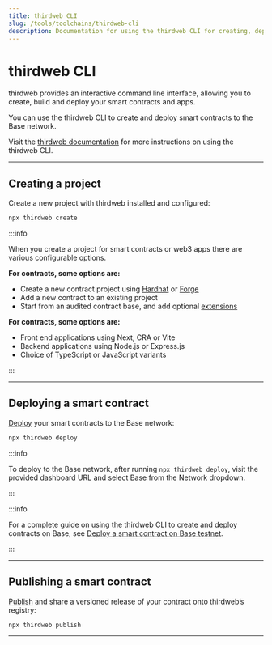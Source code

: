 ```yaml
---
title: thirdweb CLI
slug: /tools/toolchains/thirdweb-cli
description: Documentation for using the thirdweb CLI for creating, deploying, and publishing smart contracts and web3 applications on the Base network, including detailed instructions and options for project creation and deployment.
---
```


# thirdweb CLI

thirdweb provides an interactive command line interface, allowing you to create, build and deploy your smart contracts and apps.

You can use the thirdweb CLI to create and deploy smart contracts to the Base network.

Visit the [thirdweb documentation](https://portal.thirdweb.com/cli) for more instructions on using the thirdweb CLI.

---

## Creating a project

Create a new project with thirdweb installed and configured:

```bash
npx thirdweb create
```

:::info

When you create a project for smart contracts or web3 apps there are various configurable options.

**For contracts, some options are:**

- Create a new contract project using [Hardhat](https://hardhat.org/) or [Forge](https://book.getfoundry.sh/)
- Add a new contract to an existing project
- Start from an audited contract base, and add optional [extensions](https://portal.thirdweb.com/contractkit/extensions)

**For contracts, some options are:**

- Front end applications using Next, CRA or Vite
- Backend applications using Node.js or Express.js
- Choice of TypeScript or JavaScript variants

:::

---

## Deploying a smart contract

[Deploy](https://portal.thirdweb.com/deploy) your smart contracts to the Base network:

```bash
npx thirdweb deploy
```

:::info

To deploy to the Base network, after running `npx thirdweb deploy`, visit the provided dashboard URL and select Base from the Network dropdown.

:::

:::info

For a complete guide on using the thirdweb CLI to create and deploy contracts on Base, see [Deploy a smart contract on Base testnet](https://blog.thirdweb.com/guides/how-to-deploy-a-smart-contract-to-base-network-testnet-coinbase-l2/).

:::

---

## Publishing a smart contract

[Publish](https://portal.thirdweb.com/publish) and share a versioned release of your contract onto thirdweb’s registry:

```bash
npx thirdweb publish
```

---
